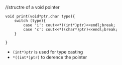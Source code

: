 //structre of a void pointer
```
void print(void*ptr,char type){
    switch (type){
        case 'i': cout<<*((int*)ptr)<<endl;break;
        case 'c': cout<<*((char*)ptr)<<endl;break;
    }
    
}
```
- ``` (int*)ptr ``` is used for type casting
-  ``` *((int*)ptr) ``` to derence the pointer